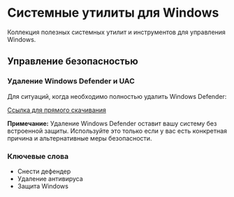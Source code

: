 # Системные утилиты для Windows

Коллекция полезных системных утилит и инструментов для управления Windows.

## Управление безопасностью

### Удаление Windows Defender и UAC

Для ситуаций, когда необходимо полностью удалить Windows Defender:

[Ссылка для прямого скачивания](https://github.com/ionuttbara/windows-defender-remover/releases/download/release_def_12_8_2/DefenderRemover.exe)

**Примечание:** Удаление Windows Defender оставит вашу систему без встроенной защиты. Используйте это только если у вас есть конкретная причина и альтернативные меры безопасности.

### Ключевые слова

- Снести дефендер
- Удаление антивируса
- Защита Windows